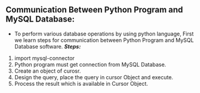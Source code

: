 ## Communication Between Python Program and MySQL Database:
- To perform various database operations by using python language, First we learn steps for communication between Python Program and MySQL Database software.
***Steps:***
1. import mysql-connector
2. Python program must get connection from MySQL Database.
3. Create an object of curosr.
4. Design the query, place the query in cursor Object and execute.
5. Process the result which is available in Cursor Object.
